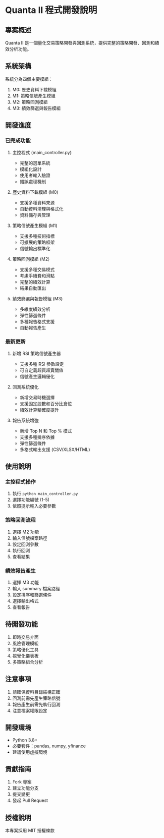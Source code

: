 # Quanta II 程式開發說明

## 專案概述
Quanta II 是一個量化交易策略開發與回測系統，提供完整的策略開發、回測和績效分析功能。

## 系統架構
系統分為四個主要模組：
1. M0: 歷史資料下載模組
2. M1: 策略信號產生模組
3. M2: 策略回測模組
4. M3: 績效篩選與報告模組

## 開發進度

### 已完成功能
1. 主控程式 (main_controller.py)
   - 完整的選單系統
   - 模組化設計
   - 使用者輸入驗證
   - 錯誤處理機制

2. 歷史資料下載模組 (M0)
   - 支援多種資料來源
   - 自動資料清理與格式化
   - 資料儲存與管理

3. 策略信號產生模組 (M1)
   - 支援多種技術指標
   - 可擴展的策略框架
   - 信號輸出標準化

4. 策略回測模組 (M2)
   - 支援多種交易模式
   - 考慮手續費和滑點
   - 完整的績效計算
   - 結果自動匯出

5. 績效篩選與報告模組 (M3)
   - 多維度績效分析
   - 彈性篩選條件
   - 多種報告格式支援
   - 自動報告產生

### 最新更新
1. 新增 RSI 策略信號產生器
   - 支援多種 RSI 參數設定
   - 可自定義超買超賣閾值
   - 信號產生邏輯優化

2. 回測系統優化
   - 新增交易時機選擇
   - 支援固定股數和百分比倉位
   - 績效計算精確度提升

3. 報告系統增強
   - 新增 Top N 和 Top % 模式
   - 支援多種排序依據
   - 彈性篩選條件
   - 多格式輸出支援 (CSV/XLSX/HTML)

## 使用說明

### 主控程式操作
1. 執行 `python main_controller.py`
2. 選擇功能編號 (1-5)
3. 依照提示輸入必要參數

### 策略回測流程
1. 選擇 M2 功能
2. 輸入信號檔案路徑
3. 設定回測參數
4. 執行回測
5. 查看結果

### 績效報告產生
1. 選擇 M3 功能
2. 輸入 summary 檔案路徑
3. 設定排序和篩選條件
4. 選擇輸出格式
5. 查看報告

## 待開發功能
1. 即時交易介面
2. 風險管理模組
3. 策略優化工具
4. 視覺化儀表板
5. 多策略組合分析

## 注意事項
1. 請確保資料目錄結構正確
2. 回測前需先產生策略信號
3. 報告產生前需先執行回測
4. 注意檔案權限設定

## 開發環境
- Python 3.8+
- 必要套件：pandas, numpy, yfinance
- 建議使用虛擬環境

## 貢獻指南
1. Fork 專案
2. 建立功能分支
3. 提交變更
4. 發起 Pull Request

## 授權說明
本專案採用 MIT 授權條款 